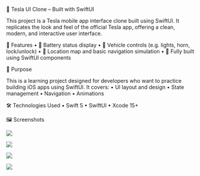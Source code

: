 🚗 Tesla UI Clone – Built with SwiftUI

This project is a Tesla mobile app interface clone built using SwiftUI. It replicates the look and feel of the official Tesla app, offering a clean, modern, and interactive user interface.

📱 Features
	•	🔋 Battery status display
	•	🚗 Vehicle controls (e.g. lights, horn, lock/unlock)
	•	🧭 Location map and basic navigation simulation
	•	🧪 Fully built using SwiftUI components

🎯 Purpose

This is a learning project designed for developers who want to practice building iOS apps using SwiftUI. It covers:
	•	UI layout and design
	•	State management
	•	Navigation
	•	Animations

🛠️ Technologies Used
	•	Swift 5
	•	SwiftUI
	•	Xcode 15+


🖼️ Screenshots


![](tesla1.png) 

![](tesla2.png)  

![](tesla3.png) 

![](tesla4.png) 



